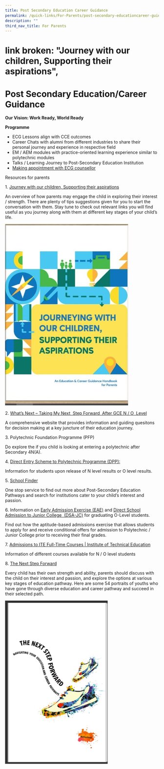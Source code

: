 ```yaml
---
title: Post Secondary Education Career Guidance
permalink: /quick-links/For-Parents/post-secondary-educationcareer-guidance/
description: ""
third_nav_title: For Parents
---
```

# link broken: "Journey with our children, Supporting their aspirations",
# Post Secondary Education/Career Guidance

**Our Vision: Work Ready, World Ready**

**Programme**

*   ECG Lessons align with CCE outcomes
*   Career Chats with alumni from different industries to share their personal journey and experience in respective field
*   EM / AEM modules with practice-oriented learning experience similar to polytechnic modules
*   Talks / Learning Journey to Post-Secondary Education Institution
*   [Making appointment with ECG counsellor](https://moeecg.appointeze.com/onlinelink/LowJengWye)

Resources for parents

1\.  [Journey with our children, Supporting their aspirations](https://www.moe.gov.sg/microsites/ecg-parent-guide/index.html)

An overview of how parents may engage the child in exploring their interest / strength. There are plenty of tips suggestions given for you to start the conversation with them. Stay tune to check out relevant links you will find useful as you journey along with them at different key stages of your child’s life.

![](/images/For%20Parents/Journey-with-our-children-supporting-their-aspirations-e1639374336999.jpg)

2\. [What’s Next – Taking My Next  Step Forward  After GCE N / O  Level](https://www.moe.gov.sg/microsites/whats-next/index.html)

A comprehensive website that provides information and guiding quesitons for decision making at a key juncture of their education journey.

3\. Polytechnic Foundation Programme (PFP)

Do explore the if you child is looking at entering a polytechnic after Secondary 4N(A).

4\. [Direct Entry Scheme to Polytechnic Programme (DPP):](https://www.ite.edu.sg/admissions/full-time-courses/higher-nitec-dpp)

Information for students upon release of N level results or O level results.

5\. [School Finder](https://www.moe.gov.sg/schoolfinder/?journey=Post%20secondary-JC%20school)

One stop service to find out more about Post-Secondary Education Pathways and search for institutions cater to your child’s interest and passion.

6\. Information on [Early Admission Exercise (EAE)](https://eae.polytechnic.edu.sg/) and [Direct School Admission to Junior College  (DSA-JC)](https://www.moe.gov.sg/post-secondary/admissions/dsa) for graduating O-Level students.

Find out how the aptitude-based admissions exercise that allows students to apply for and receive conditional offers for admission to Polytechnic / Junior College prior to receiving their final grades.

7\. [Admissions to ITE Full-Time Courses | Institute of Technical Education](https://www.ite.edu.sg/admissions/full-time-courses)

Information of different courses available for N / O level students

8\. [The Next Step Forward](https://www.moe.gov.sg/microsites/next-step-forward/index.html#p=4)

Every child has their own strength and ability, parents should discuss with the child on their interest and passion, and explore the options at various key stages of education pathway. Here are some 54 portraits of youths who have gone through diverse education and career pathway and succeed in their selected path.

![](/images/For%20Parents/The-Next-Step-Forward-e1639445424934.png)
